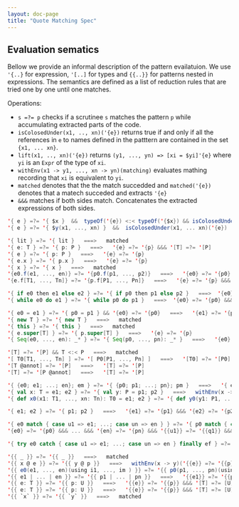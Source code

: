 ```yaml
---
layout: doc-page
title: "Quote Matching Spec"
---
```


## Evaluation sematics

Bellow we provide an informal description of the pattern evailatuion.
We use `'{..}` for expression, `'[..]` for types and `{{..}}` for patterns nested in expressions.
The semantics are defined as a list of reduction rules that are tried one by one until one matches.

Operations:
* `s =?= p` checks if a scrutinee `s` matches the pattern `p` while accumulating extracted parts of the code.
* `isColosedUnder(x1, .., xn)('{e})` returns true if and only if all the references in `e` to names defined in the patttern are contained in the set `{x1, ... xn}`.
* `lift(x1, .., xn)('{e})` returns `(y1, ..., yn) => [xi = $yi]'{e}` where `yi` is an `Expr` of the type of `xi`.
* `withEnv(x1 -> y1, ..., xn -> yn)(matching)` evaluates mathing recording that `xi` is equivalent to `yi`.
* `matched` denotes that the the match succedded and `matched('{e})` denotes that a matech succeded and extracts `'{e}`
* `&&&` matches if both sides match. Concatenates the extracted expressions of both sides.

```scala
'{ e } =?= '{ $x }  &&  typeOf('{e}) <:< typeOf('{$x}) && isColosedUnder()('{e})  ===>   matched('{e})
'{ e } =?= '{ $y(x1, ..., xn) }  &&  isColosedUnder(x1, ... xn)('{e})  ===>   matched(lift(x1, ..., xn)('{e}))

'{ lit } =?= '{ lit }   ===>   matched
'{ e: T } =?= '{ p: P }   ===>   '{e} =?= '{p} &&& '[T] =?= '[P]
'{ e } =?= '{ p: P }   ===>   '{e} =?= '{p}
'{ e.x } =?= '{ p.x }   ===>   '{e} =?= '{p}
'{ x } =?= '{ x }   ===>   matched
'{e0.f(e1, ..., en)} =?= '{p0.f(p1, ..., p2)}   ===>   '{e0} =?= '{p0} &&& '{e1} =?= '{p1} &&& ... %% '{en} =?= '{pn}
'{e.f[T1, ..., Tn]} =?= '{p.f[P1, ..., Pn]}   ===>   '{e} =?= '{p} &&& '[T1] =?= '{P1} &&& ... %% '[Tn] =?= '[Pn]

'{ if e0 then e1 else e2 } =?= '{ if p0 then p1 else p2 }   ===>  '{e0} =?= '{p0} &&& '{e1} =?= '{p1} &&& '{e2} =?= '{p2}
'{ while e0 do e1 } =?= '{ while p0 do p1 }   ===>  '{e0} =?= '{p0} &&& '{e1} =?= '{p1}

'{ e0 = e1 } =?= '{ p0 = p1 } && '{e0} =?= '{p0}   ===>   '{e1} =?= '{p1}
'{ new T } =?= '{ new T }   ===>   matched
'{ this } =?= '{ this }   ===>   matched
'{ e.super[T] } =?= '{ p.super[T] }   ===>   '{e} =?= '{p}
'{ Seq(e0, ..., en): _* } =?= '{ Seq(p0, ..., pn): _* }   ===>   '{e0} =?= '{p0} &&& ... &&& '{en} =?= '{pn}

'[T] =?= '[P] && T <:< P   ===>   matched
'[ T0[T1, ..., Tn] ] =?= '[ P0[P1, ..., Pn] ]   ===>   '[T0] =?= '[P0] &&& ... &&& '[Tn] =?= '[Pn]
'[T @annot] =?= '[P]   ===>   '[T] =?= '[P]
'[T] =?= '[P @annot]   ===>   '[T] =?= '[P]

'{ {e0; e1; ...; en}; em } =?= '{ {p0; p1; ...; pn}; pm }   ===>   '{ e0; {e1; ...; en; em} } =?= '{ p0; {p1; ...; pn; pm} }
'{ val x: T = e1; e2 } =?= '{ val y: P = p1; p2 }   ===>   withEnv(x -> y)('[T] =?= '[P] &&& '{e1} =?= '{p1} &&& '{e2} =?= '{p2})
'{ def x0(x1: T1, ..., xn: Tn): T0 = e1; e2 } =?= '{ def y0(y1: P1, ..., yn: Pn): P0 = p1; p2 }   ===>   withEnv(x0 -> y0, ..., xn -> yn)('[T0] =?= '[P0] &&& ... &&& '[Tn] =?= '[Pn] &&& '{e1} =?= '{p1} &&& '{e2} =?= '{p2})

'{ e1; e2 } =?= '{ p1; p2 }   ===>   '{e1} =?= '{p1} &&& '{e2} =?= '{p2}

'{ e0 match { case u1 => e1; ...; case un => en } } =?= '{ p0 match { case q1 => p1; ...; case qn => pn } }   ===>
'{e0} =?= '{p0} &&& ... &&& '{en} =?= '{pn} &&& '{{u1}} =?= '{{q1}} &&& ... &&& '{{un}} =?= '{{qn}}

'{ try e0 catch { case u1 => e1; ...; case un => en } finally ef } =?= '{ try p0 catch { case q1 => p1; ...; case qn => pn } finally pf }   ===>   '{e0} =?= '{p0} &&& ... &&& '{en} =?= '{pn} &&& '{{u1}} =?= '{{q1}} &&& ... &&& '{{un}} =?= '{{qn}} &&& '{ef} =?= '{pf}

'{{ _ }} =?= '{{ _ }}   ===>   matched
'{{ x @ e }} =?= '{{ y @ p }}   ===>   withEnv(x -> y)('{{e}} =?= '{{p}})
'{{ e0(e1, ..., en)(using i1, ..., im ) }} =?= '{{ p0(p1, ..., pn)(using q1, ..., 1m) }}   ===>   '{{e0}} =?= '{{p0}} &&& ... &&& '{{en}} =?= '{{pn}} &&& '{i1} =?= '{q1} &&& ... &&& '{im} =?= '{qm}
'{{ e1 | ... | en }} =?= '{{ p1 | ... | pn }}   ===>   '{{e1}} =?= '{{p1}} &&& ... &&& '{{en}} =?= '{{pn}}
'{{ e: T }} =?= '{{ p: U }}   ===>   '{{e}} =?= '{{p}} &&& '[T] =?= [U]
'{{ e: T }} =?= '{{ p: U }}   ===>   '{{e}} =?= '{{p}} &&& '[T] =?= [U]
'{{ `x` }} =?= '{{ `y` }}   ===>   matched
```
